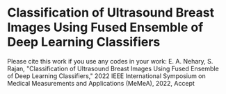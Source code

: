 # Classification of Ultrasound Breast Images Using Fused Ensemble of Deep Learning Classifiers

Please cite this work if you use any codes in your work:
E. A. Nehary, S. Rajan, "Classification of Ultrasound Breast Images Using
Fused Ensemble of Deep Learning Classifiers," 2022 IEEE International Symposium on Medical Measurements and Applications (MeMeA), 2022, Accept
